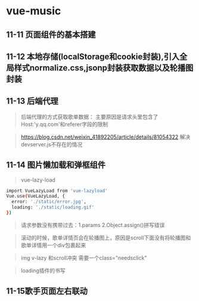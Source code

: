 # vue-music

## 11-11  页面组件的基本搭建

## 11-12  本地存储(localStorage和cookie封装),引入全局样式normalize.css,jsonp封装获取数据以及轮播图封装

## 11-13  后端代理
>后端代理的方式获取歌单数据： 主要原因是请求头里包含了Host:'y.qq.com'和referer字段的限制

>https://blog.csdn.net/weixin_41892205/article/details/81054322 解决devserver.js不存在的情况

## 11-14 图片懒加载和弹框组件
>vue-lazy-load
``` bash
import VueLazyLoad from 'vue-lazyload'
Vue.use(VueLazyLoad, {
  error: './static/error.jpg',
  loading: './static/loading.gif'
})
```

>请求参数没有携带过去：1.params  2.Object.assign()拼写错误

>滚动的时候，歌单详情页会在轮播图上，原因是scroll下面没有将轮播图和歌单详情用一个div包裹起来

>img v-lazy 和scroll冲突  需要一个class="needsclick"

>loading插件的书写

## 11-15歌手页面左右联动

